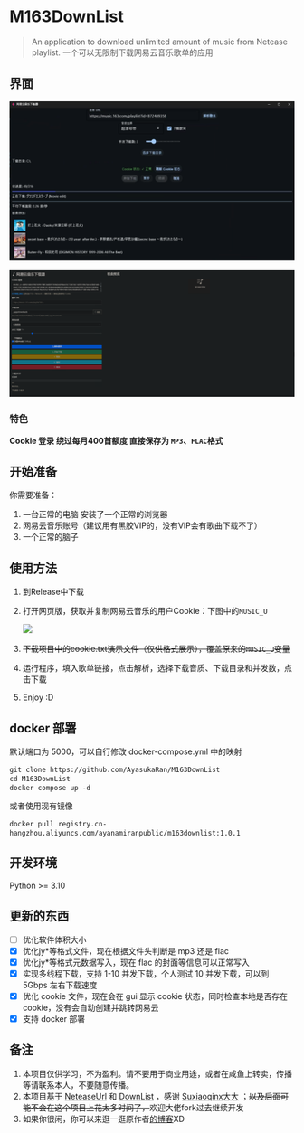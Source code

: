 # M163DownList


> An application to download unlimited amount of music from Netease playlist.
> 一个可以无限制下载网易云音乐歌单的应用


## 界面

![](assets/display.png)

![](assets/web.png)

### 特色

**Cookie 登录 绕过每月400首额度 直接保存为 `MP3`、`FLAC`格式**

## 开始准备

你需要准备：

1. 一台正常的电脑 安装了一个正常的浏览器
2. 网易云音乐账号（建议用有黑胶VIP的，没有VIP会有歌曲下载不了）
3. 一个正常的脑子

## 使用方法

1. 到Release中下载

2. 打开网页版，获取并复制网易云音乐的用户Cookie：下图中的`MUSIC_U`

   ![](assets/cookie.png)

3. ~~下载项目中的cookie.txt演示文件（仅供格式展示），覆盖原来的`MUSIC_U`变量~~

4. 运行程序，填入歌单链接，点击解析，选择下载音质、下载目录和并发数，点击下载

5. Enjoy :D

## docker 部署

默认端口为 5000，可以自行修改 docker-compose.yml 中的映射

```
git clone https://github.com/AyasukaRan/M163DownList
cd M163DownList
docker compose up -d
```

或者使用现有镜像

```
docker pull registry.cn-hangzhou.aliyuncs.com/ayanamiranpublic/m163downlist:1.0.1
```

## 开发环境

Python >= 3.10

## 更新的东西

- [ ] 优化软件体积大小
- [x] 优化jy*等格式文件，现在根据文件头判断是 mp3 还是 flac
- [x] 优化jy*等格式元数据写入，现在 flac 的封面等信息可以正常写入
- [x] 实现多线程下载，支持 1-10 并发下载，个人测试 10 并发下载，可以到 5Gbps 左右下载速度
- [x] 优化 cookie 文件，现在会在 gui 显示 cookie 状态，同时检查本地是否存在 cookie，没有会自动创建并跳转网易云
- [x] 支持 docker 部署

## 备注

1. 本项目仅供学习，不为盈利。请不要用于商业用途，或者在咸鱼上转卖，传播等请联系本人，不要随意传播。
2. 本项目基于 [NeteaseUrl](https://github.com/Suxiaoqinx/Netease_url) 和 [DownList](https://github.com/xxxkjing/DownList) ，感谢 [Suxiaoqinx大大](https://github.com/Suxiaoqinx) ；~~以及后面可能不会在这个项目上花太多时间了，~~欢迎大佬fork过去继续开发
3. 如果你很闲，你可以来逛一逛原作者[的博客](https://xia.shfu.cn/)XD
